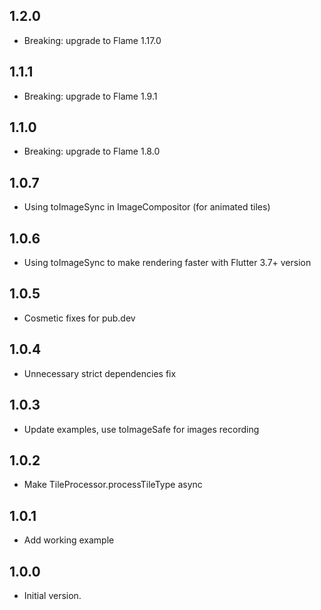 ## 1.2.0

- Breaking: upgrade to Flame 1.17.0

## 1.1.1

- Breaking: upgrade to Flame 1.9.1

## 1.1.0

- Breaking: upgrade to Flame 1.8.0

## 1.0.7

- Using toImageSync in ImageCompositor (for animated tiles)

## 1.0.6

- Using toImageSync to make rendering faster with Flutter 3.7+ version

## 1.0.5

- Cosmetic fixes for pub.dev

## 1.0.4

- Unnecessary strict dependencies fix

## 1.0.3

- Update examples, use toImageSafe for images recording

## 1.0.2

- Make TileProcessor.processTileType async

## 1.0.1

- Add working example

## 1.0.0

- Initial version.
